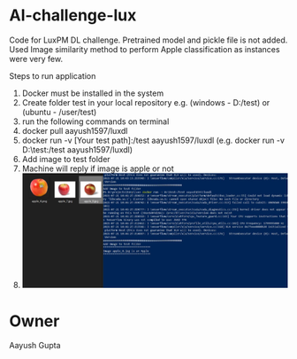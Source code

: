 # AI-challenge-lux

Code for LuxPM DL challenge. Pretrained model and pickle file is not added. 
Used Image similarity method to perform Apple classification as instances were very few.

Steps to run application
1. Docker must be installed in the system
2. Create folder test in your local repository e.g. (windows - D:/test) or (ubuntu - /user/test)
3. run the following commands on terminal
  1. docker pull aayush1597/luxdl
  2. docker run -v [Your test path]:/test aayush1597/luxdl (e.g. docker run -v D:\test:/test aayush1597/luxdl)
4. Add image to test folder
5. Machine will reply if image is apple or not
6. ![Image source](https://github.com/aayush-gupta15/AI-challenge-lux/blob/main/blob/temp.JPG?raw=true)

# Owner
Aayush Gupta
